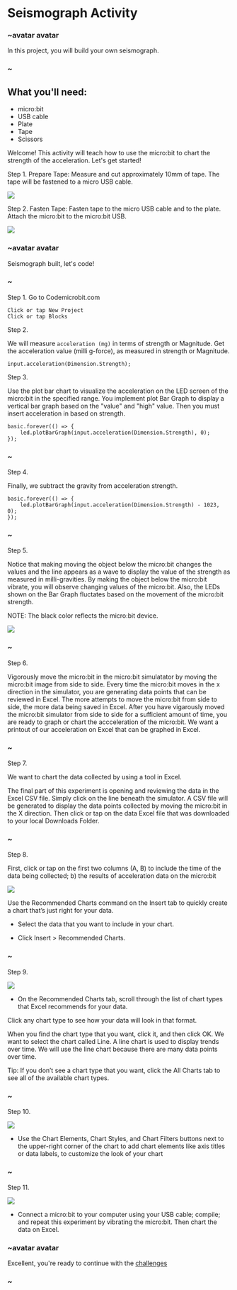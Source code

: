 # Seismograph Activity 


### ~avatar avatar

In this project, you will build your own seismograph. 

### ~

## What you'll need: 

* micro:bit 
* USB cable
* Plate 
* Tape 
* Scissors

Welcome! This activity will teach how to use the micro:bit to chart the strength of the acceleration. Let's get started!

Step 1. Prepare Tape: Measure and cut approximately 10mm of tape. The tape will be fastened to a micro USB cable.  

![](/static/mb/lessons/seismograph0.png)


Step 2. Fasten Tape: Fasten tape to the micro USB cable and to the plate. Attach the micro:bit to the micro:bit USB. 

![](/static/mb/lessons/seismograph0.png)


### ~avatar avatar

Seismograph built, let's code! 

### ~

Step 1. Go to Codemicrobit.com

    Click or tap New Project
    Click or tap Blocks
    

Step 2. 

We will measure `acceleration (mg)` in terms of strength or Magnitude. Get the acceleration value (milli g-force), as measured in strength or Magnitude.

```blocks
input.acceleration(Dimension.Strength);
```


Step 3. 

Use the plot bar chart to visualize the acceleration on the LED screen of the micro:bit in the specified range. You implement plot Bar Graph to display a vertical bar graph based on the "value" and "high" value. Then you must insert acceleration in based on strength. 

```blocks
basic.forever(() => {
    led.plotBarGraph(input.acceleration(Dimension.Strength), 0);
});

```

### ~

Step 4. 

Finally, we subtract the gravity from acceleration strength. 

```blocks
basic.forever(() => {
    led.plotBarGraph(input.acceleration(Dimension.Strength) - 1023, 0);
});

```

### ~

Step 5. 

Notice that making moving the object below the micro:bit changes the values and the line appears as a wave to display the value of the strength as measured in milli-gravities. By making the object below the micro:bit vibrate, you will observe changing values of the micro:bit. Also, the LEDs shown on the Bar Graph fluctates based on the movement of the micro:bit strength. 

NOTE: The black color reflects the micro:bit device. 

![](/static/mb/data4.png)


### ~

Step 6. 
 
Vigorously move the micro:bit in the micro:bit simulatator by moving the micro:bit image from side to side. Every time the micro:bit moves in the x direction in the simulator,  you are generating data points that can be reviewed in Excel. The more attempts to move the micro:bit from side to side, the more data being saved in Excel. After you have vigarously moved the micro:bit simulator from side to side for a sufficient amount of time, you are ready to graph or chart the accceleration of the micro:bit. We want a printout of our acceleration on Excel that can be graphed in Excel. 


### ~

Step 7. 

We want to chart the data collected by using a tool in Excel. 

The final part of this experiment is opening and reviewing the data in the Excel CSV file. Simply click on the line beneath the simulator. A CSV file will be generated to display the data points collected by moving the micro:bit in the X direction. Then click or tap on the data Excel file that was downloaded to your local Downloads Folder. 


### ~

Step 8. 


First, click or tap on the first two columns (A, B) to  include the time of the data being collected; b) the results of acceleration data on the micro:bit  

![](/static/mb/data7.png)

Use the Recommended Charts command on the Insert tab to quickly create a chart that’s just right for your data.

* Select the data that you want to include in your chart.

* Click Insert > Recommended Charts.

### ~

Step 9. 


![](/static/mb/chart1.png)

* On the Recommended Charts tab, scroll through the list of chart types that Excel recommends for your data.

Click any chart type to see how your data will look in that format. 

When you find the chart type that you want, click it, and then click OK. We want to select the chart called Line. A line chart is used to display trends over time. We will use the line chart because there are many data points over time. 

Tip: If you don’t see a chart type that you want, click the All Charts tab to see all of the available chart types.

### ~

Step 10. 

![](/static/mb/chart_title.png)

* Use the Chart Elements, Chart Styles, and Chart Filters buttons next to the upper-right corner of the chart to add chart elements like axis titles or data labels, to customize the look of your chart

### ~

Step 11. 

![](/static/mb/elements_styles_filters.png)

* Connect a micro:bit to your computer using your USB cable; compile; and repeat this experiment by vibrating the micro:bit. Then chart the data on Excel. 

### ~avatar avatar

Excellent, you're ready to continue with the [challenges](/lessons/seismograph/challenge)

### ~

